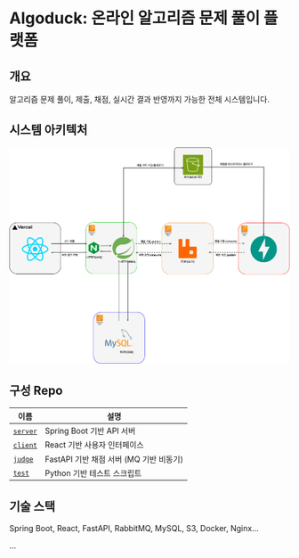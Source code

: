 # Algoduck: 온라인 알고리즘 문제 풀이 플랫폼

## 개요
알고리즘 문제 풀이, 제출, 채점, 실시간 결과 반영까지 가능한 전체 시스템입니다.

## 시스템 아키텍처
![구조도](../images/algoduck_system_architecture-algoduck_system_architecture.drawio.png)

## 구성 Repo

| 이름 | 설명 |
|------|------|
| [`server`](https://github.com/algoduck/algoduck_server) | Spring Boot 기반 API 서버 |
| [`client`](https://github.com/algoduck/algoduck_client) | React 기반 사용자 인터페이스 |
| [`judge`](https://github.com/algoduck/algoduck_judge) | FastAPI 기반 채점 서버 (MQ 기반 비동기) |
| [`test`](https://github.com/algoduck/algoduck_test) | Python 기반 테스트 스크립트 |

## 기술 스택
Spring Boot, React, FastAPI, RabbitMQ, MySQL, S3, Docker, Nginx...

...

